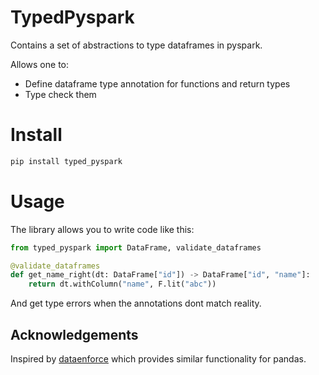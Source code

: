 # TypedPyspark

Contains a set of abstractions to type dataframes in pyspark.

Allows one to:


- Define dataframe type annotation for functions and return types
- Type check them


# Install

```sh
pip install typed_pyspark
```


#  Usage

The library allows you to write code like this:

```py
from typed_pyspark import DataFrame, validate_dataframes

@validate_dataframes
def get_name_right(dt: DataFrame["id"]) -> DataFrame["id", "name"]:
    return dt.withColumn("name", F.lit("abc"))
```

And get type errors when the annotations dont match reality.


## Acknowledgements

Inspired by [dataenforce](https://github.com/CedricFR/dataenforce) which provides similar functionality for pandas.
